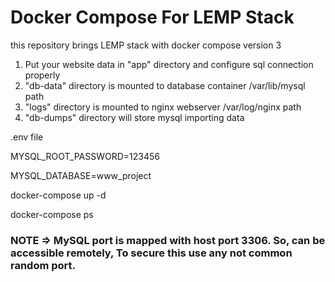 # Docker Compose For LEMP Stack
this repository brings LEMP stack with docker compose version 3 

1. Put your website data in "app" directory and configure sql connection properly
2. "db-data" directory is mounted to database container /var/lib/mysql path
3. "logs" directory is mounted to nginx webserver /var/log/nginx path
4. "db-dumps" directory will store mysql importing data



.env file

 
   MYSQL_ROOT_PASSWORD=123456
   
   MYSQL_DATABASE=www_project
   
docker-compose up -d

docker-compose ps

### NOTE => MySQL port is mapped with host port 3306. So, can be accessible remotely, To secure this use any not common random port. 
